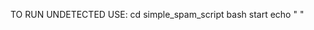 
TO RUN UNDETECTED USE: cd simple_spam_script
                         bash start
                         echo " "

